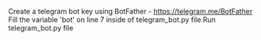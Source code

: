 Create a telegram bot key using BotFather - https://telegram.me/BotFather
Fill the variable 'bot' on line 7 inside of telegram_bot.py file
Run telegram_bot.py file
